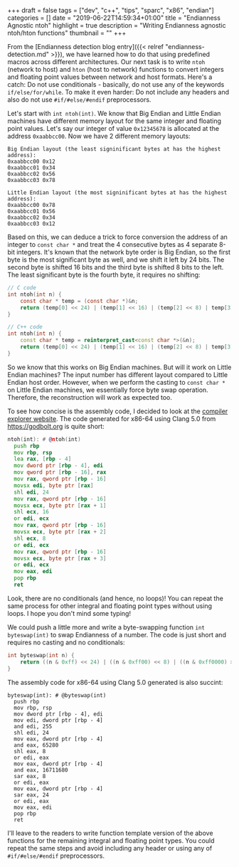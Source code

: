 +++
draft = false
tags = ["dev", "c++", "tips", "sparc", "x86", "endian"]
categories = []
date = "2019-06-22T14:59:34+01:00"
title = "Endianness Agnostic ntoh"
highlight = true
description = "Writing Endianness agnostic ntoh/hton functions"
thumbnail = ""
+++

From the [Endianness detection blog entry]({{< relref "endianness-detection.md" >}}), we have learned how to do that using predefined macros across different architectures. Our next task is to write `ntoh` (network to host) and `hton` (host to network) functions to convert integers and floating point values between network and host formats. Here's a catch: Do not use conditionals - basically, do not use any of the keywords `if/else/for/while`. To make it even harder: Do not include any headers and also do not use `#if/#else/#endif` preprocessors.

Let's start with `int ntoh(int)`. We know that Big Endian and Little Endian machines have different memory layout for the same integer and floating point values. Let's say our integer of value `0x12345678` is allocated at the address `0xaabbcc00`. Now we have 2 different memory layouts:

```
Big Endian layout (the least signinificant bytes at has the highest address):
0xaabbcc00 0x12
0xaabbcc01 0x34
0xaabbcc02 0x56
0xaabbcc03 0x78

Little Endian layout (the most signinificant bytes at has the highest address):
0xaabbcc00 0x78
0xaabbcc01 0x56
0xaabbcc02 0x34
0xaabbcc03 0x12
```

Based on this, we can deduce a trick to force conversion the address of an integer to `const char *` and treat the 4 consecutive bytes as 4 separate 8-bit integers. It's known that the network byte order is Big Endian, so the first byte is the most significant byte as well, and we shift it left by 24 bits. The second byte is shifted 16 bits and the third byte is shifted 8 bits to the left. The least significant byte is the fourth byte, it requires no shifting:

```c
// C code
int ntoh(int n) {
    const char * temp = (const char *)&n;
    return (temp[0] << 24) | (temp[1] << 16) | (temp[2] << 8) | temp[3];
}
```

```cpp
// C++ code
int ntoh(int n) {
    const char * temp = reinterpret_cast<const char *>(&n);
    return (temp[0] << 24) | (temp[1] << 16) | (temp[2] << 8) | temp[3];
}
```

So we know that this works on Big Endian machines. But will it work on Little Endian machines? The input number has different layout compared to Little Endian host order. However, when we perform the casting to `const char *` on Little Endian machines, we essentially force byte swap operation. Therefore, the reconstruction will work as expected too.

To see how concise is the assembly code, I decided to look at the [compiler explorer website](https://godbolt.org). The code generated for x86-64 using Clang 5.0 from https://godbolt.org is quite short:

```asm
ntoh(int): # @ntoh(int)
  push rbp
  mov rbp, rsp
  lea rax, [rbp - 4]
  mov dword ptr [rbp - 4], edi
  mov qword ptr [rbp - 16], rax
  mov rax, qword ptr [rbp - 16]
  movsx edi, byte ptr [rax]
  shl edi, 24
  mov rax, qword ptr [rbp - 16]
  movsx ecx, byte ptr [rax + 1]
  shl ecx, 16
  or edi, ecx
  mov rax, qword ptr [rbp - 16]
  movsx ecx, byte ptr [rax + 2]
  shl ecx, 8
  or edi, ecx
  mov rax, qword ptr [rbp - 16]
  movsx ecx, byte ptr [rax + 3]
  or edi, ecx
  mov eax, edi
  pop rbp
  ret
```

Look, there are no conditionals (and hence, no loops)! You can repeat the same process for other integral and floating point types without using loops. I hope you don't mind some typing!

We could push a little more and write a byte-swapping function `int byteswap(int)` to swap Endianness of a number. The code is just short and requires no casting and no conditionals:

```c
int byteswap(int n) {
    return ((n & 0xff) << 24) | ((n & 0xff00) << 8) | ((n & 0xff0000) >> 8) | (n >> 24);
}
```

The assembly code for x86-64 using Clang 5.0 generated is also succint:

```
byteswap(int): # @byteswap(int)
  push rbp
  mov rbp, rsp
  mov dword ptr [rbp - 4], edi
  mov edi, dword ptr [rbp - 4]
  and edi, 255
  shl edi, 24
  mov eax, dword ptr [rbp - 4]
  and eax, 65280
  shl eax, 8
  or edi, eax
  mov eax, dword ptr [rbp - 4]
  and eax, 16711680
  sar eax, 8
  or edi, eax
  mov eax, dword ptr [rbp - 4]
  sar eax, 24
  or edi, eax
  mov eax, edi
  pop rbp
  ret
```

I'll leave to the readers to write function template version of the above functions for the remaining integral and floating point types. You could repeat the same steps and avoid including any header or using any of `#if/#else/#endif` preprocessors.